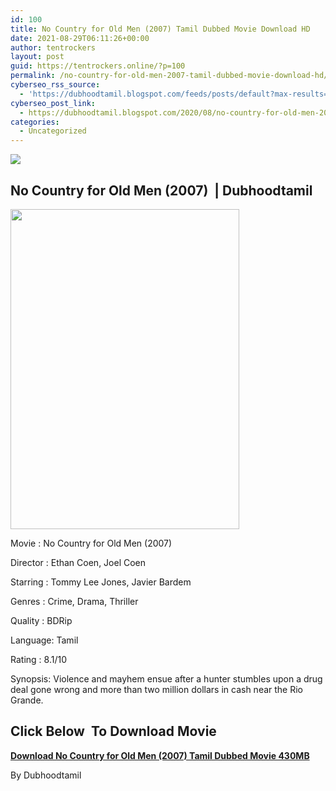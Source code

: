 ```yaml
---
id: 100
title: No Country for Old Men (2007) Tamil Dubbed Movie Download HD
date: 2021-08-29T06:11:26+00:00
author: tentrockers
layout: post
guid: https://tentrockers.online/?p=100
permalink: /no-country-for-old-men-2007-tamil-dubbed-movie-download-hd/
cyberseo_rss_source:
  - 'https://dubhoodtamil.blogspot.com/feeds/posts/default?max-results=150&start-index=151'
cyberseo_post_link:
  - https://dubhoodtamil.blogspot.com/2020/08/no-country-for-old-men-2007-tamil.html
categories:
  - Uncategorized
---
```

<div class="media_block">
  <img src="https://1.bp.blogspot.com/-CYkbPaxVF48/X0i8XhjD1OI/AAAAAAAACNA/D0uRRdSY3Y8kiM4Iqx1y1nxsq1cHh5hCgCNcBGAsYHQ/s72-w366-h512-c/63e6e00a379bb6a3ecd8648b3cde73b7.jpg" class="media_thumbnail" />
</div>

## No Country for Old Men (2007)&nbsp; | Dubhoodtamil

<div class="separator">
  <img loading="lazy" border="0" data-original-height="1294" data-original-width="926" height="512" src="https://1.bp.blogspot.com/-CYkbPaxVF48/X0i8XhjD1OI/AAAAAAAACNA/D0uRRdSY3Y8kiM4Iqx1y1nxsq1cHh5hCgCNcBGAsYHQ/w366-h512/63e6e00a379bb6a3ecd8648b3cde73b7.jpg" width="366" />
</div>

Movie	<span></span>:	<span></span>No Country for Old Men (2007)&nbsp;

Director	<span></span>:	<span></span>Ethan Coen, Joel Coen&nbsp;

Starring	<span></span>:	<span></span>Tommy Lee Jones, Javier Bardem&nbsp;

Genres	<span></span>:	<span></span>Crime, Drama, Thriller&nbsp;

Quality	<span></span>:	<span></span>BDRip

Language:	<span></span>Tamil

Rating	<span></span>:	<span></span>8.1/10&nbsp;

Synopsis: Violence and mayhem ensue after a hunter stumbles upon a drug deal gone wrong and more than two million dollars in cash near the Rio Grande.

## **<span>Click Below&nbsp; To Download Movie</span>**

**<span><a href="http://d8.uptofiles.com/files/Tamil%20Dubbed%20Movies/No%20Country%20for%20Old%20Men%20(2007)/Mp4%20HD%20(640x360)/No%20Country%20For%20Old%20Men%20(2007)%20HD%20(640x360).mp4" target>Download No Country for Old Men (2007) Tamil Dubbed Movie 430MB</a></span>**

By Dubhoodtamil